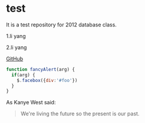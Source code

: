 test
====

It is a test repository for 2012 database class.

1.li yang

2.li yang

[GitHub](http://github.com)
```javascript
function fancyAlert(arg) {
  if(arg) {
    $.facebox({div:'#foo'})
  }
}
```
As Kanye West said:

> We're living the future so
> the present is our past.